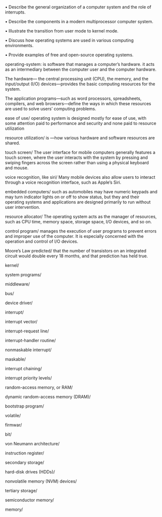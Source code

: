 • Describe the general organization of a computer system and the role of
interrupts.


• Describe the components in a modern multiprocessor computer system.


• Illustrate the transition from user mode to kernel mode.


• Discuss how operating systems are used in various computing environments.




• Provide examples of free and open-source operating systems.



operating-system:  is software that manages a computer’s hardware. it acts as an intermediary between the computer user and the computer hardware.

The hardware— the central processing unit (CPU), the memory, and the
input/output (I/O) devices—provides the basic computing resources for the
system.

 The application programs—such as word processors, spreadsheets,
compilers, and web browsers—define the ways in which these resources are
used to solve users’ computing problems.


ease of use/ operating system is designed mostly for
ease of use, with some attention paid to performance and security and none
paid to resource utilization

resource utilization/ is —how various hardware and software resources
are shared.


touch screen/ The user interface for mobile computers
generally features a touch screen, where the user interacts with the system by
pressing and swiping fingers across the screen rather than using a physical
keyboard and mouse.


voice recognition, like siri/ Many mobile devices also allow users to interact through a voice recognition interface, such as Apple’s Siri.


embedded computers/ such as automobiles may have numeric keypads and may
turn indicator lights on or off to show status, but they and their operating systems and applications are designed primarily to run without user intervention.

resource allocator/  The operating system acts as the manager of 
resources, such as CPU time, memory space, storage
space, I/O devices, and so on.

control program/  manages the execution of user programs
to prevent errors and improper use of the computer. It is especially concerned
with the operation and control of I/O devices.



Moore’s Law predicted/ that the number of transistors on an integrated circuit would double every 18 months, and that prediction has held true.


kernel/ 


system programs/


middleware/


bus/

device driver/


interrupt/



interrupt vector/


 interrupt-request line/
 
 


interrupt-handler routine/


nonmaskable interrupt/




maskable/




interrupt chaining/



interrupt priority levels/


random-access memory, or RAM/


dynamic random-access memory (DRAM)/


bootstrap program/


volatile/


firmwar/


bit/


von Neumann architecture/


instruction register/


secondary storage/


hard-disk drives (HDDs)/


nonvolatile memory (NVM) devices/



tertiary storage/



semiconductor memory/


memory/




















